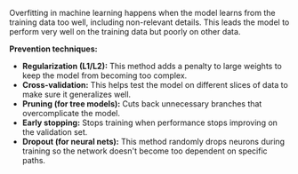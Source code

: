 Overfitting in machine learning happens when the model learns from the training data too well, including non-relevant details. This leads the model to perform very well on the training data but poorly on other data.

**Prevention techniques:**

- **Regularization (L1/L2):** This method adds a penalty to large weights to keep the model from becoming too complex.
- **Cross-validation:** This helps test the model on different slices of data to make sure it generalizes well.
- **Pruning (for tree models):** Cuts back unnecessary branches that overcomplicate the model.
- **Early stopping:** Stops training when performance stops improving on the validation set.
- **Dropout (for neural nets):** This method randomly drops neurons during training so the network doesn't become too dependent on specific paths. 